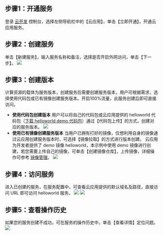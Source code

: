 ## 步骤1：开通服务
登录 [云开发](https://console.cloud.tencent.com/tcb) 控制台，选择左侧导航栏中的【云应用】，单击【立即开通】，开通云应用服务。

## 步骤2：创建服务
单击【新建服务】，输入服务名称和备注，选择是否开启外网访问，单击【下一步】。
![](https://main.qcloudimg.com/raw/f23afc0da96f1252454a27346787390e.png)

## 步骤3：创建版本
计算资源的载体为服务版本，创建服务后需要创建服务版本，用户可根据需求，选择使用代码包或已有镜像创建服务版本。开启100%流量，此服务创建后即可直接访问。
- **使用代码包创建版本**
用户可以将自己的代码包或云应用提供的 helloworld 代码包（[下载 helloworld demo 代码包](https://github.com/TencentCloudBase/Cloudbase-Examples/tree/master/cloudbaserun)）通过【代码包上传】的方式，创建对应的服务版本。
![](https://main.qcloudimg.com/raw/41f3d045c4b55c45873fcffdbe2569bd.png)
- **使用已有镜像创建服务版本**
当用户已拥有打好的镜像，仅想利用自身的镜像通过云应用创建服务版本时，可选择【镜像拉取】的方式进行版本创建。
云应用为开发者提供了 demo 镜像 helloworld，本示例中使用 demo 镜像进行创建，若您需要上传自己的镜像，可单击【创建镜像仓库】，上传镜像，详细操作可参考 [镜像管理]()。
![](https://main.qcloudimg.com/raw/4432f92b62b2ce053c22214fc3f24761.png)

## 步骤4：访问服务
进入已创建的服务，在服务配置中，可查看云应用提供的默认域名及路径，直接访问 URL 即可访问 helloworld 服务。
![](https://main.qcloudimg.com/raw/92c076de19296d902579fb136f3bce3d.png)
![](https://main.qcloudimg.com/raw/286744cddc60d96a561c6cb91e4c8f87.png)

## 步骤5：查看操作历史
如果您的服务创建不成功，可在服务的操作历史中，单击【查看详情】定位问题。
![](https://main.qcloudimg.com/raw/98b7377300c713bd6c8e657871bf0882.png)
